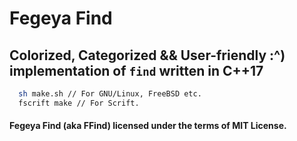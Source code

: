 # Fegeya Find
## Colorized, Categorized &amp;&amp; User-friendly :^) implementation of `find` written in C++17

```sh
  sh make.sh // For GNU/Linux, FreeBSD etc.
  fscrift make // For Scrift.
```

#### Fegeya Find (aka FFind) licensed under the terms of MIT License.
